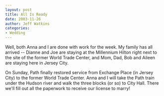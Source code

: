 ```yaml
---
layout: post
title: All Is Ready
date: 2003-11-26
author: Jeff Watkins
categories:
- Wedding
---
```


Well, both Anna and I are done with work for the week. My family has all arrived -- Dianne and Joe are staying at the Millennium Hilton right next to the site of the former World Trade Center, and Mom, Dad, Bob and Aileen are staying here in Jersey City.

On Sunday, Path finally restored service from Exchange Place (in Jersey City) to the former World Trade Center. Anna and I will take the Path train under the Hudson river and walk the three blocks (or so) to City Hall. There we'll fill out all the paperwork to receive our license to marry!
